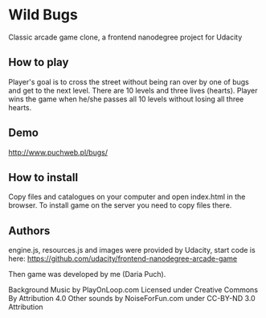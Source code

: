 # Wild Bugs

Classic arcade game clone, a frontend nanodegree project for Udacity

## How to play

Player's goal is to cross the street without being ran over by one of bugs and get to the next level. There are 10 levels and three lives (hearts). Player wins the game when he/she passes all 10 levels without losing all three hearts.

## Demo
http://www.puchweb.pl/bugs/

## How to install

Copy files and catalogues on your computer and open index.html in the browser.
To install game on the server you need to copy files there.


## Authors

engine.js, resources.js and images were provided by Udacity, start code is here: https://github.com/udacity/frontend-nanodegree-arcade-game

Then game was developed by me (Daria Puch).

Background Music by PlayOnLoop.com
Licensed under Creative Commons By Attribution 4.0
Other sounds by NoiseForFun.com under CC-BY-ND 3.0 Attribution
